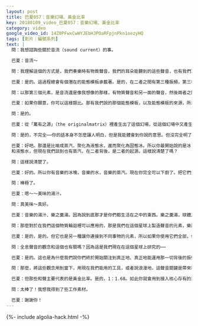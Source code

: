 ```yaml
---
layout: post
title: 巴夏057：音樂幻場、黃金比率
key: 20180109_video_巴夏057：音樂幻場、黃金比率
category: video
google_video_id: 14Z0PFwxCwWYJEbHJPOaRFpjnPkn1oezyHQ
tags: [影片｜編號系列]
text: |
  問：我想諮詢些關於音流（sound current）的事。

  巴夏：音流～

  問：我理解這個的方式是，我們奏樂時有物質聲音，我們的耳朵能聽到的這些聲音，也有我們耳朵聽不到的聲音。

  巴夏：是的。這過程總會有個潛在的能態模板承載著。是的，在二者之間有第三種振頻，第三種實相也被創造了出來。所以它總是三相振頻（a trinaryvibration）。

  問：以那第三個元素，是音流還是像我想像的那樣，有物質聲音和另一面的聲音，然後兩者之間與聽覺相關的東西是光。

  巴夏：如果你願意，你可以這樣類比。那有我們說的那個能態模板，以及能態模板的來源，所以這裡能態模板是第二位的了。不過，從光中來的是能態模板，還有可感知的、顯化實化的部分。如果這樣說你能明白。

  問：是的。

  巴夏：從「萬有之源」（the originalmatrix）裡產生出了這個幻場，從這個幻場中又產生了被顯化的實相。「幻」（eidolon）指的是你們所說的「精神性」，它是那個從完全不可見、什麼都不像的，卻是「一切萬有」的那個萬有之源中被產生的能態模板實相。這個幻場創造了能態模板進而創造了物質體驗，和這個意義上的三重顯化。說明白了？

  問：是的，不完全⋯⋯你的話本身不怎麼讓人明白，但是我能體會到你說的意思。但沒完全明了。

  巴夏：好吧。那還是比喻成蒸汽，聚化為液態水，進而聚化為固態冰。所以你最開始說的是冰
  和液態水，但現在我們談到也有蒸汽，在二者背後，是二者的起源。這樣說清楚了嗎？

  問：這樣說清楚了。

  巴夏：好的。所以你有音樂的冰塊，音樂的水，音樂的蒸汽。現在你完全可以下廚了。把它們全部扔進鍋裡，加些好吃的調料然後烹飪。

  問：棒極了。

  巴夏：嗯～～美味的湯汁。

  問：真美味～真好。

  巴夏：音樂的湯汁、樂之羹湯。因為說到底那才是你們都生活在之中的東西。樂之羹湯，球體之歌，存在之振頻與無條件愛是樂之羹湯。

  問：那麼對於在我們這個物質輪迴裡可以應用的，那是我們在這個星球上製造聲音的元素，樂器，鍋碗瓢盆等等？（是的。）然後我們現在到了數碼時代，我們有合成器和其它的樂器，我關心的問題是自然物質聲音，比如槍聲或鼓聲，它的聲音波譜範圍的信息率是100%。而在電子樂器裡，則不是100%，因為是數碼的，這是我的理解方式。

  巴夏：是的，是的。但它也是另一種讓你連接到不同事物的元素，所以如果你使用它們全部，你會不僅僅擁有完整的自然聲譜範圍，你也會有一種不同的，以不同方式連接更高形態振頻的組件。並且這個在你們所謂的未來會改變。基於我們現在對當下能量的觀測，你們現在說的電子樂或數碼人造音樂，未來會以很不同的方式被製造，實際上將會更直接用到光本身的元素。屆時，你們會明白你們現在所謂的數碼化過程其實是另一種不同緯度的、我們先前說的「蒸汽」的不同形態和表達。

  問：全息聲音的觀念和這個也有關嗎？因為這是我們現在在這個星球上研究的⋯⋯

  巴夏：是的。這也是為什麼我們說你們終於開始關注到真正地、真正地能運用那一切背後的振頻的理解方式和表達形式。然後當你基於這一點整合那些以聲波式地、振頻地被創造出的自然元素，你會不僅獲得自然在你們物質現實裡的一貫表達方式，你其實還創造出通向幕後的存在實相的通道。從那個樂器裡四射而出的將會是具有深遠改造力的和被深邃地轉型過的（樂曲）。

  問：那麼，將這些觀念用到當下，用現在我們能用的工具，或者說浪漫地，這聲音關鍵是帶來和平與和諧的意識⋯⋯

  巴夏：但那些和聲主要代表的是黃金比率。是的，1：1.68。如此你就會用到接入核心存有的振頻。你會受到啟發，自此以後你也許會以任何形式來運用黃金比率，你會依靠另外的形式，來支持你所運用的、一切可以表達它們的擴展形式。這可能會稍微轉化一下它們，但你還是會通過使用那些比率來依靠它們，因為這些基本的比率就是造化萬有在你們稱為的自然界裡表達自己所用的基本模板。

  問：太棒了！我想我得到了些工作素材。

  巴夏：謝謝你！
---
```


{%- include algolia-hack.html -%}

